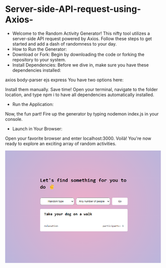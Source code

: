 # Server-side-API-request-using-Axios-
- Welcome to the Random Activity Generator! This nifty tool utilizes a server-side API request powered by Axios. Follow these steps to get started and add a dash of randomness to your day.
- How to Run the Generator:
- Download or Fork:
Begin by downloading the code or forking the repository to your system.
- Install Dependencies:
Before we dive in, make sure you have these dependencies installed:

axios
body-parser
ejs
express
You have two options here:

Install them manually.
Save time! Open your terminal, navigate to the folder location, and type npm i to have all dependencies automatically installed.

-  Run the Application:

Now, the fun part! Fire up the generator by typing nodemon index.js in your console.
-  Launch in Your Browser:

Open your favorite browser and enter localhost:3000. Voilà! You're now ready to explore an exciting array of random activities.


![activity_generator](/preview.png)
